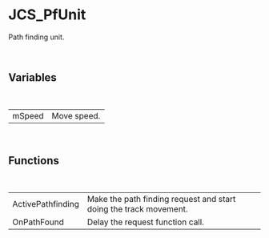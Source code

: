 <!--
   - $File: JCS_PfUnit.html $
   - $Date: 2018-10-01 23:41:48 $
   - $Revision: $
   - $Creator: Jen-Chieh Shen $
   - $Notice: See LICENSE.txt for modification and distribution information
   -                   Copyright © 2018 by Shen, Jen-Chieh $
-->


<div id="content-header">
  <h1>JCS_PfUnit</h1>
</div>

<p>
  Path finding unit.
</p>


<br/>
<h2>Variables</h2>
<br/>

<table>
  <tr>
    <td>mSpeed</td>
    <td>Move speed.</td>
  </tr>
</table>


<br/>
<h2>Functions</h2>
<br/>

<table>
  <tr>
    <td>ActivePathfinding</td>
    <td>Make the path finding request and start doing the track movement.</td>
  </tr>
  <tr>
    <td>OnPathFound</td>
    <td>Delay the request function call.</td>
  </tr>
</table>
